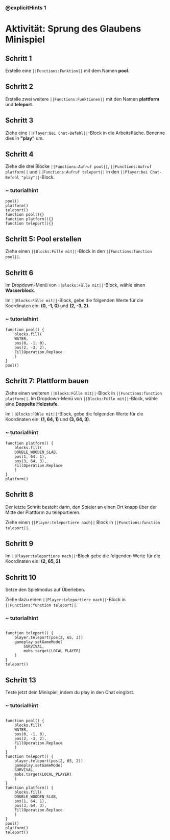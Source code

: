 ### @explicitHints 1

# Aktivität: Sprung des Glaubens Minispiel

## Schritt 1
Erstelle eine ``||Functions:Funktion||`` mit dem Namen **pool**. 

## Schritt 2
Erstelle zwei weitere ``||Functions:Funktionen||`` mit den Namen **plattform** und **teleport**.

## Schritt 3

Ziehe eine ``||Player:Bei Chat-Befehl||``-Block in die Arbeitsfläche. Benenne dies in **"play"** um.

## Schritt 4
Ziehe die drei Blöcke ``||Functions:Aufruf pool||``, ``||Functions:Aufruf platform||`` und ``||Functions:Aufruf teleport||`` in den ``||Player:bei Chat-Befehl "play"||``-Block.

### ~ tutorialhint
``` blocks
pool()
platform()
teleport()
function pool(){}
function platform(){}
function teleport(){}
```

## Schritt 5: Pool erstellen
Ziehe einen ``||Blocks:Fülle mit||``-Block in den ``||Functions:function pool||``.

## Schritt 6
Im Dropdown-Menü von ``||Blocks:Fülle mit||``-Block, wähle einen **Wasserblock**.

Im ``||Blocks:Fülle mit||``-Block, gebe die folgenden Werte für die Koordinaten ein: **(0, -1, 0)** und **(2, -3, 2)**.

### ~ tutorialhint
``` blocks
function pool() {
    blocks.fill(
    WATER,
    pos(0, -1, 0),
    pos(2, -3, 2),
    FillOperation.Replace
    )
}
pool()
```

## Schritt 7: Plattform bauen 
Ziehe einen weiteren ``||Blocks:Fülle mit||``-Block in ``||Functions:function platform||``. Im Dropdown-Menü von ``||Blocks:Fülle mit||``-Block, wähle eine **Doppelte Holzstufe**. 

Im ``||Blocks:Fühle mit||``-Block, gebe die folgenden Werte für die Koordinaten ein: **(1, 64, 1)** und **(3, 64, 3)**.



### ~ tutorialhint
``` blocks
function platform() {
    blocks.fill(
    DOUBLE_WOODEN_SLAB,
    pos(1, 64, 1),
    pos(3, 64, 3),
    FillOperation.Replace
    )
}
platform()
```

## Schritt 8
Der letzte Schritt besteht darin, den Spieler an einen Ort knapp über der Mitte der Plattform zu teleportieren. 

Ziehe einen ``||Player:teleportiere nach||`` Block in ``||Functions:function teleport||``.

## Schritt 9
Im ``||Player:teleportiere nach||``-Block gebe die folgenden Werte für die Koordinaten ein: **(2, 65, 2)**.

## Schritt 10
Setze den Spielmodus auf Überleben. 

Ziehe dazu einen ``||Player:teleportiere nach||``-Block in ``||Functions:function teleport||``.


### ~ tutorialhint
``` blocks

function teleport() {
    player.teleport(pos(2, 65, 2))
    gameplay.setGameMode(
        SURVIVAL,
        mobs.target(LOCAL_PLAYER)
    )
}
teleport()

```

## Schritt 13
Teste jetzt dein Minispiel, indem du play in den Chat eingibst. 

### ~ tutorialhint
``` blocks

function pool() {
    blocks.fill(
    WATER,
    pos(0, -1, 0),
    pos(2, -3, 2),
    FillOperation.Replace
    )
}
function teleport() {
    player.teleport(pos(2, 65, 2))
    gameplay.setGameMode(
    SURVIVAL,
    mobs.target(LOCAL_PLAYER)
    )
}
function platform() {
    blocks.fill(
    DOUBLE_WOODEN_SLAB,
    pos(1, 64, 1),
    pos(3, 64, 3),
    FillOperation.Replace
    )
}
pool()
platform()
teleport()
```
